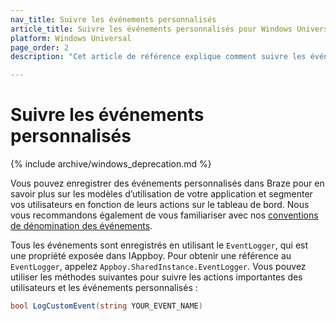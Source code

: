 ```yaml
---
nav_title: Suivre les événements personnalisés
article_title: Suivre les événements personnalisés pour Windows Universal
platform: Windows Universal
page_order: 2
description: "Cet article de référence explique comment suivre les événements personnalisés sur la plateforme Universal Windows."

---
```


# Suivre les événements personnalisés
{% include archive/windows_deprecation.md %}

Vous pouvez enregistrer des événements personnalisés dans Braze pour en savoir plus sur les modèles d’utilisation de votre application et segmenter vos utilisateurs en fonction de leurs actions sur le tableau de bord. Nous vous recommandons également de vous familiariser avec nos [conventions de dénomination des événements]({{site.baseurl}}/user_guide/data_and_analytics/custom_data/event_naming_conventions/).

Tous les événements sont enregistrés en utilisant le `EventLogger`, qui est une propriété exposée dans IAppboy. Pour obtenir une référence au `EventLogger`, appelez `Appboy.SharedInstance.EventLogger`. Vous pouvez utiliser les méthodes suivantes pour suivre les actions importantes des utilisateurs et les événements personnalisés :

```csharp
bool LogCustomEvent(string YOUR_EVENT_NAME)
```
